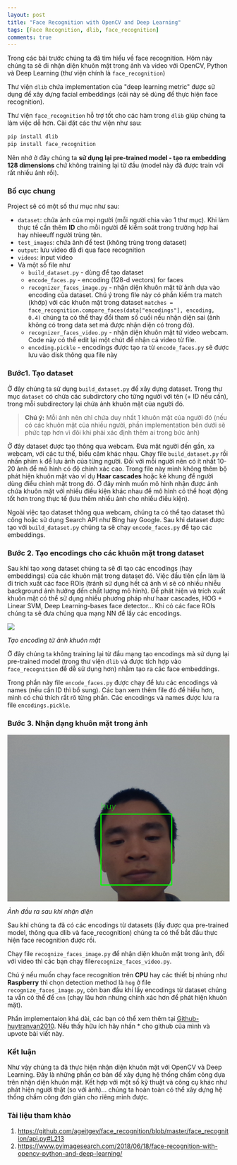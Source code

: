 ```yaml
---
layout: post
title: "Face Recognition with OpenCV and Deep Learning"
tags: [Face Recognition, dlib, face_recognition]
comments: true
---
```


Trong các bài trước chúng ta đã tìm hiểu về face recognition. Hôm này chúng ta sẽ đi nhận diện khuôn mặt trong ảnh và video với OpenCV, Python và Deep Learning (thư viện chính là `face_recognition`)

Thư viện `dlib` chứa implementation của "deep learning metric" được sử dụng để xây dựng facial embeddings (cái này sẽ dùng để thực hiện face recognition).

Thư viện `face_recognition` hỗ trợ tốt cho các hàm trong `dlib` giúp chúng ta làm việc dễ hơn. 
Cài đặt các thư viện như sau:
```python
pip install dlib
pip install face_recognition
```
Nên nhớ ở đây chúng ta **sử dụng lại pre-trained model - tạo ra embedding 128 dimensions** chứ không training lại từ đầu (model này đã được train với rất nhiều ảnh rồi).

### Bố cục chung

Project sẽ có một số thư mục như sau:
* `dataset`: chứa ảnh của mọi người (mỗi người chia vào 1 thư mục). Khi làm thực tế cần thêm **ID** cho mỗi người để kiểm soát trong trường hợp hai hay nhieeuff người trùng tên.
* `test_images`: chứa ảnh để test (không trùng trong dataset)
* `output`: lưu video đã đi qua face recognition 
* `videos`: input video
* Và một số file như 
    * `build_dataset.py` - dùng để tạo dataset
    * `encode_faces.py` - encoding (128-d vectors) for faces
    * `recognizer_faces_image.py` - nhận diện khuôn mặt từ ảnh dựa vào encoding của dataset. Chú ý trong file này có phần kiểm tra match (khớp) với các khuôn mặt trong dataset `matches = face_recognition.compare_faces(data["encodings"], encoding, 0.4)` chúng ta có thể thay đổi tham số cuối nếu nhận diện sai (ảnh không có trong data set mà được nhận diện có trong đó).
    * `recognizer_faces_video.py` - nhận diện khuôn mặt từ video webcam. Code này có thể edit lại một chút để nhận cả video từ file.
    * `encoding.pickle` - encodings được tạo ra từ `encode_faces.py` sẽ được lưu vào disk thông qua file này

### Bước1. Tạo dataset 
Ở đây chúng ta sử dụng `build_dataset.py` để xây dựng dataset. Trong thư mục `dataset` có chứa các subdirctory cho từng người với tên (+ ID nếu cần), trong mỗi subdirectory lại chứa ảnh khuôn mặt của người đó.

> **Chú ý:** Mỗi ảnh nên chỉ chứa duy nhất 1 khuôn mặt của người đó (nếu có các khuôn mặt của nhiều người, phần implementation bên dưới sẽ phức tạp hơn vì đôi khi phải xác định thêm ai trong bức ảnh)

Ở đây dataset được tạo thông qua webcam. Đưa mặt người đến gần, xa webcam, với các tư thế, biểu cảm khác nhau. Chạy file `build_dataset.py` rồi nhấn phím `k` để lưu ảnh của từng người. Đối với mỗi người nên có ít nhất 10-20 ảnh để mô hình có độ chính xác cao. Trong file này mình không thêm bộ phát hiện khuôn mặt vào ví dụ **Haar cascades** hoặc kẻ khung để người dùng điều chỉnh mặt trong đó. Ở đây mình muốn mô hình nhận được ảnh chứa khuôn mặt với nhiều điều kiện khác nhau để mô hình có thể hoạt động tốt hơn trong thực tế (lưu thêm nhiều ảnh cho nhiều điều kiện).

Ngoài việc tạo dataset thông qua webcam, chúng ta có thể tạo dataset thủ công hoặc sử dụng Search API như Bing hay Google.
Sau khi dataset được tạo với `build_dataset.py` chúng ta sẽ chạy `encode_faces.py` để tạo các embeddings.

### Bước 2. Tạo encodings cho các khuôn mặt trong dataset
Sau khi tạo xong dataset chúng ta sẽ đi tạo các encodings (hay embeddings) của các khuôn mặt trong dataset đó. Việc đầu tiên cần làm là đi trích xuất các face ROIs (tránh sử dụng hết cả ảnh vì sẽ có nhiều nhiễu background ảnh hưởng đến chất lượng mô hình). Để phát hiện và trích xuất khuôn mặt có thể sử dụng nhiều phương pháp như haar cascades, HOG + Linear SVM, Deep Learning-bases face detector... Khi có các face ROIs chúng ta sẽ đưa chúng qua mạng NN để lấy các encodings.

<img src="https://www.pyimagesearch.com/wp-content/uploads/2018/06/face_recognition_opencv_embedding.jpg" style="display:block; margin-left:auto; margin-right:auto">

*Tạo encoding từ ảnh khuôn mặt*

Ở đây chúng ta không training lại từ đầu mạng tạo encodings mà sử dụng lại pre-trained model (trong thư viện `dlib` và được tích hợp vào `face_recognition` để dễ sử dụng hơn) nhằm tạo ra các face embeddings.

Trong phần này file `encode_faces.py` được chạy để lưu các encodings và names (nếu cần ID thì bổ sung). Các bạn xem thêm file đó để hiểu hơn, mình có chú thích rất rõ từng phần. Các encodings và names được lưu ra file `encodings.pickle`.

### Bước 3. Nhận dạng khuôn mặt trong ảnh
<img src="../images/toi_output.png" style="display:block; margin-left:auto; margin-right:auto">

*Ảnh đầu ra sau khi nhận diện*

Sau khi chúng ta đã có các encodings từ datasets (lấy được qua pre-trained model, thông qua dlib và face_recognition) chúng ta có thể bắt đầu thực hiện face recognition được rồi.

Chạy file `recognize_faces_image.py` để nhận diện khuôn mặt trong ảnh, đối với video thì các bạn chạy file`recognize_faces_video.py`.

Chú ý nếu muốn chạy face recognition trên **CPU** hay các thiết bị nhúng như **Raspberry** thì chọn detection method là `hog` ở file `recognize_faces_image.py`, còn ban đầu khi lấy encodings từ dataset chúng ta vẫn có thể để `cnn` (chạy lâu hơn nhưng chính xác hơn để phát hiện khuôn mặt). 

Phần implementaion khá dài, các bạn có thể xem thêm tại [Github-huytranvan2010](https://github.com/huytranvan2010/Face-Recognition-with-OpenCV-Python-DL). Nếu thấy hữu ích hãy nhấn * cho github của mình và upvote bài viết này.

### Kết luận
Như vậy chúng ta đã thực hiện nhận diện khuôn mặt với OpenCV và Deep Learning. Đây là những phần cơ bản để xây dựng hệ thống chấm công dựa trên nhận diện khuôn mặt. Kết hợp với một số kỹ thuật và công cụ khác như phát hiện người thật (so với ảnh)... chúng ta hoàn toàn có thể xây dựng hệ thống chấm công đơn giản cho riêng mình được.

### Tài liệu tham khảo
1. https://github.com/ageitgey/face_recognition/blob/master/face_recognition/api.py#L213
2. https://www.pyimagesearch.com/2018/06/18/face-recognition-with-opencv-python-and-deep-learning/



























